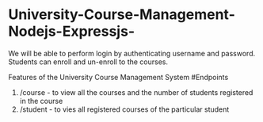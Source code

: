 # University-Course-Management-Nodejs-Expressjs-
We will be able to perform login by authenticating username and password. Students can enroll and un-enroll to the courses.

Features of the University Course Management System
#Endpoints
1. /course - to view all the courses and the number of students registered in the course
2. /student - to vies all registered courses of the particular student
